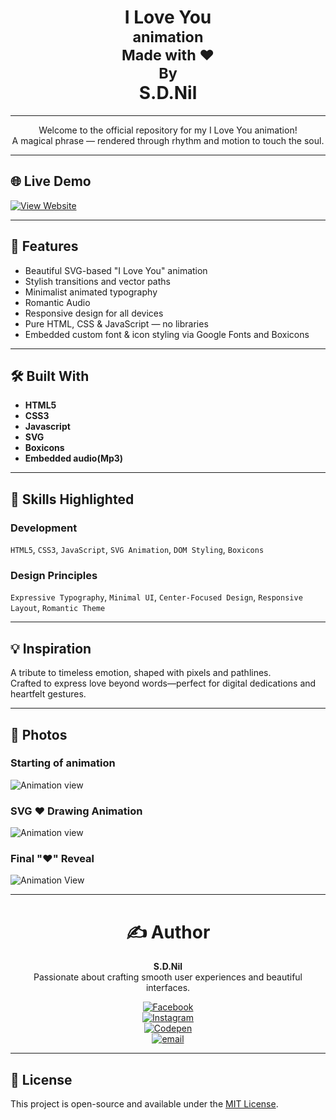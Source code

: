 <div align="center"><h1> I Love You<br><sup>animation</sup><br><sub>Made with ❤️</sub><br><sup>By</sup><br> S.D.Nil</h1>
</div>

---

<div align="center">Welcome to the official repository for my I Love You animation!<br>
 A magical phrase — rendered through rhythm and motion to touch the soul.
</div>

---

## 🌐 Live Demo

[![View Website](https://img.shields.io/badge/View_Website-Click_Here-blue?style=for-the-badge)](https://l-love-you-animation-nil.vercel.app/)

---

## 📌 Features

- Beautiful SVG-based "I Love You" animation
- Stylish transitions and vector paths
- Minimalist animated typography
- Romantic Audio
- Responsive design for all devices
- Pure HTML, CSS & JavaScript — no libraries
- Embedded custom font & icon styling via Google Fonts and Boxicons

---

## 🛠️ Built With
- **HTML5**
- **CSS3**
- **Javascript**
- **SVG**
- **Boxicons**
- **Embedded audio(Mp3)**

---

## 🧠 Skills Highlighted

### Development
`HTML5`, `CSS3`, `JavaScript`, `SVG Animation`, `DOM Styling`, `Boxicons`

### Design Principles
`Expressive Typography`, `Minimal UI`, `Center-Focused Design`, `Responsive Layout`, `Romantic Theme`

---

## 💡 Inspiration

A tribute to timeless emotion, shaped with pixels and pathlines.  
Crafted to express love beyond words—perfect for digital dedications and heartfelt gestures.

---

## 📸 Photos

### Starting of animation
![Animation view](https://i.postimg.cc/vmtPPX2J/Project11.jpg)

### SVG ❤️ Drawing Animation
![Animation view](https://i.postimg.cc/636MFRDy/Project12.jpg)

### Final "❤️" Reveal
![Animation View](https://i.postimg.cc/L5nN8S4S/Project13.jpg)

---

<div align="center">
<h1>✍️ Author</h1>

**S.D.Nil**  
Passionate about crafting smooth user experiences and beautiful interfaces.

[![Facebook](https://img.shields.io/badge/Facebook-%231877F2.svg?logo=Facebook&logoColor=white)](https://www.facebook.com/share/16381jBqFQ/)  
[![Instagram](https://img.shields.io/badge/Instagram-%23E4405F.svg?logo=Instagram&logoColor=white)](https://instagram.com/_s.d.nil_)  
[![Codepen](https://img.shields.io/badge/Codepen-000000?logo=codepen&logoColor=white)](https://codepen.io/hidinhgy-the-selector)  
[![email](https://img.shields.io/badge/Email-D14836?logo=gmail&logoColor=white)](mailto:gamersclub3232@gmail.com)
</div>

---

## 📄 License

This project is open-source and available under the [MIT License](LICENSE).
